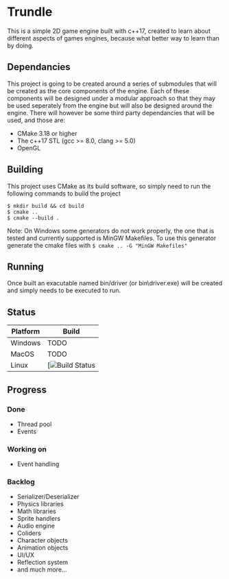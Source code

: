 # Trundle
This is a simple 2D game engine built with c++17, created to learn about different aspects of games engines, because what better way to learn than by doing.

## Dependancies
This project is going to be created around a series of submodules that will be created as the core components of the engine. Each of these components will be designed under a modular approach so that they may be used seperately from the engine but will also be designed around the engine.
There will however be some third party dependancies that will be used, and those are:
* CMake 3.18 or higher
* The c++17 STL (gcc >= 8.0, clang >= 5.0)
* OpenGL
<!--* One of Vulkan, DirectX12, and Metal
* One of OpenCL and Cuda
* TODO: Find something that can handle networking and something that can handle audio-->

## Building
This project uses CMake as its build software, so simply need to run the following commands to build the project
```
$ mkdir build && cd build
$ cmake ..
$ cmake --build .
```

Note: On Windows some generators do not work properly, the one that is tested and currently supported is MinGW Makefiles. To use this generator generate the cmake files with `$ cmake .. -G "MinGW Makefiles"`

## Running
Once built an exacutable named bin/driver (or bin\driver.exe) will be created and simply needs to be executed to run.

## Status
| Platform | Build |
| --- | --- |
| Windows | TODO |
| MacOS | TODO |
| Linux | [![Build Status](https://travis-ci.com/zacharyselk/Trundle.svg?branch=master) |

## Progress
### Done
* Thread pool
* Events

### Working on
* Event handling

### Backlog
* Serializer/Deserializer
* Physics libraries
* Math libraries
* Sprite handlers
* Audio engine
* Coliders
* Character objects
* Animation objects
* UI/UX
* Reflection system
* and much more...
